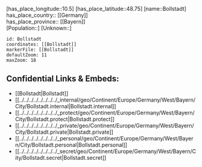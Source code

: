 ﻿---
location: [48.75,10.5] 
mapzoom: [7,12] 
mapmarker: city 
type: City
tags:
- geo/City


SpocWebEntityId: 29259
isDeleted: false
confidential: public

---
[has_place_longitude::10.5] 
[has_place_latitude::48.75] 
[name::Bollstadt] 
has_place_country:: [[Germany]]  
has_place_province:: [[Bayern]]  
[Population::] 
[Unknown::] 


```leaflet
id: Bollstadt
coordinates: [[Bollstadt]] 
markerFile: [[Bollstadt]] 
defaultZoom: 11 
maxZoom: 18
```


## Confidential Links & Embeds: 
- [[Bollstadt|Bollstadt]]  
- [[../../../../../../../../_internal/geo/Continent/Europe/Germany/West/Bayern/City/Bollstadt.internal|Bollstadt.internal]] 
- [[../../../../../../../../_protect/geo/Continent/Europe/Germany/West/Bayern/City/Bollstadt.protect|Bollstadt.protect]] 
- [[../../../../../../../../_private/geo/Continent/Europe/Germany/West/Bayern/City/Bollstadt.private|Bollstadt.private]] 
- [[../../../../../../../../_personal/geo/Continent/Europe/Germany/West/Bayern/City/Bollstadt.personal|Bollstadt.personal]] 
- [[../../../../../../../../_secret/geo/Continent/Europe/Germany/West/Bayern/City/Bollstadt.secret|Bollstadt.secret]] 
